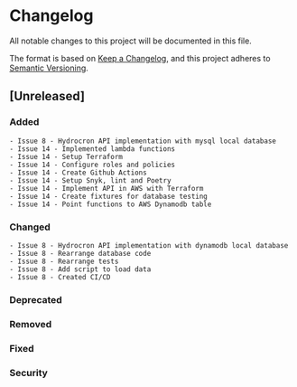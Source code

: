 # Changelog
All notable changes to this project will be documented in this file.

The format is based on [Keep a Changelog](https://keepachangelog.com/en/1.0.0/),
and this project adheres to [Semantic Versioning](https://semver.org/spec/v2.0.0.html).

## [Unreleased]
### Added
    - Issue 8 - Hydrocron API implementation with mysql local database 
    - Issue 14 - Implemented lambda functions
    - Issue 14 - Setup Terraform
    - Issue 14 - Configure roles and policies
    - Issue 14 - Create Github Actions
    - Issue 14 - Setup Snyk, lint and Poetry
    - Issue 14 - Implement API in AWS with Terraform
    - Issue 14 - Create fixtures for database testing
    - Issue 14 - Point functions to AWS Dynamodb table
### Changed 
    - Issue 8 - Hydrocron API implementation with dynamodb local database
    - Issue 8 - Rearrange database code
    - Issue 8 - Rearrange tests
    - Issue 8 - Add script to load data
    - Issue 8 - Created CI/CD
### Deprecated 
### Removed
### Fixed
### Security


